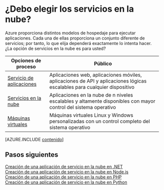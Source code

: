 <properties 
	pageTitle="¿Los servicios en la nube en Azure son la opción de proceso que deseo?" 
	description="Obtenga información sobre cómo Azure hospeda las opciones y cómo funcionan: Servicio de aplicaciones, servicios en la nube y máquinas virtuales" 
	services="cloud-services"
    documentationCenter=""
	authors="Thraka" 
	manager="timlt"/>

<tags 
	ms.service="multiple" 
	ms.workload="multiple" 
	ms.tgt_pltfrm="na" 
	ms.devlang="na" 
	ms.topic="article" 
	ms.date="06/04/2015" 
	ms.author="adegeo"/>

# ¿Debo elegir los servicios en la nube?

Azure proporciona distintos modelos de hospedaje para ejecutar aplicaciones. Cada una de ellas proporciona un conjunto diferente de servicios; por tanto, lo que elija dependerá exactamente lo intenta hacer. ¿La opción de servicios en la nube es para usted?

| Opciones de proceso | Público |
| ------------------ | --------   |
| [Servicio de aplicaciones] | Aplicaciones web, aplicaciones móviles, aplicaciones de API y aplicaciones lógicas escalables para cualquier dispositivo |
| [Servicios en la nube] | Aplicaciones en la nube de n niveles escalables y altamente disponibles con mayor control del sistema operativo |
| [Máquinas virtuales] | Máquinas virtuales Linux y Windows personalizadas con un control completo del sistema operativo |


[AZURE.INCLUDE [contenido](../../includes/cloud-services-choose-me-content.md)]


## Pasos siguientes
[Creación de una aplicación de servicio en la nube en .NET](cloud-services-dotnet-get-started.md)<br/> [Creación de una aplicación de servicio en la nube en Node.js](cloud-services-nodejs-develop-deploy-app.md)<br/> [Creación de una aplicación de servicio en la nube en PHP](../cloud-services-php-create-web-role.md)<br/> [Creación de una aplicación de servicio en la nube en Python](../cloud-services-python-ptvs.md)<br/>

[Servicio de aplicaciones]: app-service-choose-me.md
[Máquinas virtuales]: ../virtual-machines-choose-me.md
[Servicios en la nube]: #tellmecs

<!---HONumber=August15_HO6-->